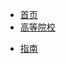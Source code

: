 <!-- docs/_sidebar.md -->


* [首页](/)
* [高等院校](institutions_of_higher_learning/)
<!-- * - [资产管理](institutions_of_higher_learning/)
* - [内控管理](internal_control_management/)
 -->
 * [指南](zh-cn/guide)
